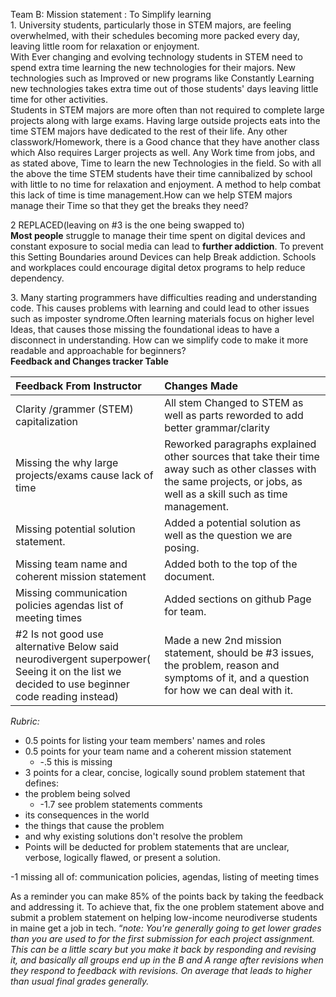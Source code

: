Team B:                                   Mission statement : To Simplify learning  
1\.	University students, particularly those in  STEM majors, are feeling overwhelmed, with their schedules becoming more packed every day, leaving little room for relaxation or enjoyment.  
With Ever changing and evolving technology students in STEM need to spend extra time learning the new technologies for their majors. New technologies such as Improved or new programs like Constantly Learning new technologies takes extra time out of those students' days leaving little time for other activities.   
Students in STEM majors are more often than not required to complete large projects along with large exams. Having large outside projects eats into the time STEM majors have dedicated to the rest of their life. Any other classwork/Homework, there is a Good chance that they have another class which Also requires Larger projects as well.  Any Work time from jobs, and as stated above, Time to learn the new Technologies in the field. So with all the above the time STEM students have their time cannibalized by school with little to no time for relaxation and enjoyment. A method to help combat this lack of time is time management.How can we help STEM majors manage their Time so that they get the breaks they need?

2	REPLACED(leaving on \#3 is the one being swapped to)  
**Most people** struggle to manage their time spent on digital devices and constant exposure to social media can lead to **further addiction**. To prevent this Setting Boundaries around Devices  can help Break addiction. Schools and workplaces could encourage digital detox programs to help reduce dependency.  

3\. Many starting programmers have difficulties reading and understanding code. This causes problems with learning and could lead to other issues such as imposter syndrome.Often learning materials focus on higher level Ideas, that causes those missing the foundational ideas to have a disconnect in understanding.  How can we simplify code to make it more readable and approachable for beginners?  
**Feedback and Changes tracker Table**

| Feedback From Instructor | Changes Made |
| :---- | :---- |
| Clarity /grammer (STEM) capitalization | All stem Changed to STEM as well as parts reworded to add better grammar/clarity |
| Missing the why large projects/exams cause lack of time  | Reworked paragraphs explained other sources that take their time away such as other classes with the same projects, or jobs, as well as a skill such as time management.  |
| Missing potential solution statement. | Added a potential solution as well as the question we are posing.  |
| Missing team name and coherent mission statement | Added both to the top of the document.  |
| Missing communication policies agendas list of meeting times | Added sections on github Page for team.  |
| \#2 Is not good use alternative Below said neurodivergent superpower( Seeing it on the list we decided to use beginner code reading instead)  | Made a new 2nd mission statement, should be \#3 issues, the problem, reason and symptoms of it, and  a question for how we can deal with it.  |

*Rubric:*

* 0.5 points for listing your team members' names and roles  
* 0.5 points for your team name and a coherent mission statement  
  * \-.5 this is missing  
* 3 points for a clear, concise, logically sound problem statement that defines:   
* the problem being solved  
  * \-1.7 see problem statements comments  
* its consequences in the world  
* the things that cause the problem  
* and why existing solutions don't resolve the problem  
* Points will be deducted for problem statements that are unclear, verbose, logically flawed, or present a solution.

\-1 missing all of: communication policies, agendas, listing of meeting times

As a reminder you can make 85% of the points back by taking the feedback and addressing it. To achieve that, fix the one problem statement above and submit a problem statement on helping low-income neurodiverse students in maine get a job in tech. “*note: You're generally going to get lower grades than you are used to for the first submission for each project assignment. This can be a little scary but you make it back by responding and revising it, and basically all groups end up in the B and A range after revisions when they respond to feedback with revisions. On average that leads to higher than usual final grades generally.* 